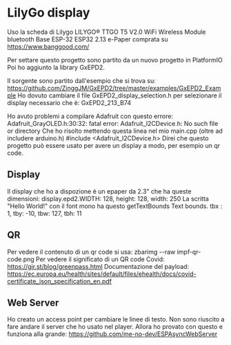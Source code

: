 # LilyGo display 
Uso la scheda  di Lilygo 
LILYGO® TTGO T5 V2.0 WiFi Wireless Module bluetooth Base ESP-32 ESP32 2.13 e-Paper
comprata su https://www.banggood.com/

Per settare questo progetto sono partito da un nuovo progetto in PlatformIO
Poi ho aggiunto la library GxEPD2.

Il sorgente sono partito dall'esempio che si trova su:
https://github.com/ZinggJM/GxEPD2/tree/master/examples/GxEPD2_Example
Ho dovuto cambiare il file GxEPD2_display_selection.h
per selezionare il display necessario che è:
GxEPD2_213_B74

Ho avuto problemi a compilare Adafruit con questo errore:
Adafruit_GrayOLED.h:30:32: fatal error: Adafruit_I2CDevice.h: No such file or directory
Che ho risolto mettendo questa linea nel mio main.cpp (oltre ad includere arduino.h)
#include <Adafruit_I2CDevice.h>
Direi che questo progetto può essere usato per avere un display a modo, per esempio un qr code.

## Display
Il display che ho a dispozione è un epaper da 2.3" che ha queste dimensioni:
display.epd2.WIDTH: 128, height: 128, width: 250
La scritta "Hello World!" con il font mono ha questo getTextBounds
Text bounds. tbx : 1, tby: -10, tbw: 127, tbh: 11

## QR
Per vedere il contenuto di un qr code si usa:
zbarimg --raw impf-qr-code.png
Per vedere il significato di un QR code Covid:
https://gir.st/blog/greenpass.html
Documentazione del payload:
https://ec.europa.eu/health/sites/default/files/ehealth/docs/covid-certificate_json_specification_en.pdf

## Web Server
Ho creato un access point per cambiare le linee di testo. Non sono riuscito a fare andare il server
che ho usato nel player. Allora ho provato con questo e funziona alla grande:
https://github.com/me-no-dev/ESPAsyncWebServer
